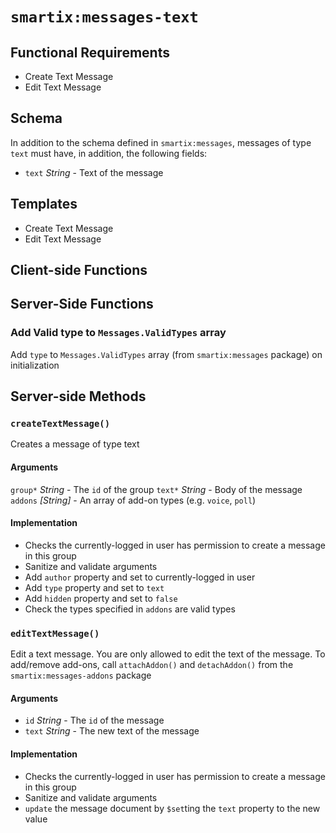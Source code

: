 # `smartix:messages-text`

## Functional Requirements

* Create Text Message
* Edit Text Message

## Schema

In addition to the schema defined in `smartix:messages`, messages of type `text` must have, in addition, the following fields:

* `text` *String* - Text of the message

## Templates

* Create Text Message
* Edit Text Message

## Client-side Functions

## Server-Side Functions

### Add Valid type to `Messages.ValidTypes` array

Add `type` to `Messages.ValidTypes` array (from `smartix:messages` package) on initialization

## Server-side Methods

### `createTextMessage()`

Creates a message of type text

#### Arguments

`group*` *String* - The `id` of the group
`text*` *String* - Body of the message
`addons` *[String]* - An array of add-on types (e.g. `voice`, `poll`)

#### Implementation

* Checks the currently-logged in user has permission to create a message in this group
* Sanitize and validate arguments
* Add `author` property and set to currently-logged in user
* Add `type` property and set to `text`
* Add `hidden` property and set to `false`
* Check the types specified in `addons` are valid types

### `editTextMessage()`

Edit a text message. You are only allowed to edit the text of the message. To add/remove add-ons, call `attachAddon()` and `detachAddon()` from the `smartix:messages-addons` package

#### Arguments

* `id` *String* - The `id` of the message
* `text` *String* - The new text of the message

#### Implementation

* Checks the currently-logged in user has permission to create a message in this group
* Sanitize and validate arguments
* `update` the message document by `$set`ting the `text` property to the new value